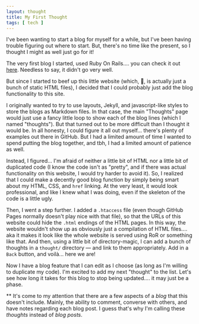 ```yaml
---
layout: thought
title: My First Thought
tags: [ tech ]
---
```


I've been wanting to start a blog for myself for a while, but I've been having trouble figuring out where to start. But, there's no time like the present, so I thought I might as well just go for it!

The very first blog I started, used Ruby On Rails.... you can check it out [here]("https://github.com/emma-sax4/blog). Needless to say, it didn't go very well.

But since I started to beef up this little website (which, 🤫, is actually just a bunch of static HTML files), I decided that I could probably just add the blog functionality to this site.

I originally wanted to try to use layouts, Jekyll, and javascript-like styles to store the blogs as Markdown files. In that case, the main "Thoughts" page would just use a fancy little loop to show each of the blog lines (which I named "thoughts"). But that turned out to be more difficult than I thought it would be. In all honesty, I could figure it all out myself... there's plenty of examples out there in GitHub. But I had a limited amount of time I wanted to spend putting the blog together, and tbh, I had a limited amount of patience as well.

Instead, I figured... I'm afraid of neither a little bit of HTML nor a little bit of duplicated code (I know the code isn't as "pretty", and if there was actual functionality on this website, I would try harder to avoid it). So, I realized that I could make a decently good blog function by simply being smart about my HTML, CSS, and `href` linking. At the very least, it would look professional, and like I knew what I was doing, even if the skeleton of the code is a little ugly.

Then, I went a step further. I added a `.htaccess` file (even though GitHub Pages normally doesn't play nice with that file), so that the URLs of this website could hide the `.html` endings of the HTML pages. In this way, the website wouldn't show up as obviously just a compilation of HTML files.... aka it makes it look like the whole website is served using RoR or something like that. And then, using a little bit of directory-magic, I can add a bunch of thoughts in a `thought/` directory — and link to them appropriately. Add in a `Back` button, and voilà... here we are!

Now I have a blog feature that I can edit as I choose (as long as I'm willing to duplicate my code). I'm excited to add my next "thought" to the list. Let's see how long it takes for this blog to stop being updated.... it may just be a phase.

** It's come to my attention that there are a few aspects of a _blog_ that this doesn't include. Mainly, the ability to comment, converse with others, and have notes regarding each blog post. I guess that's why I'm calling these _thoughts_ instead of _blog posts_.
